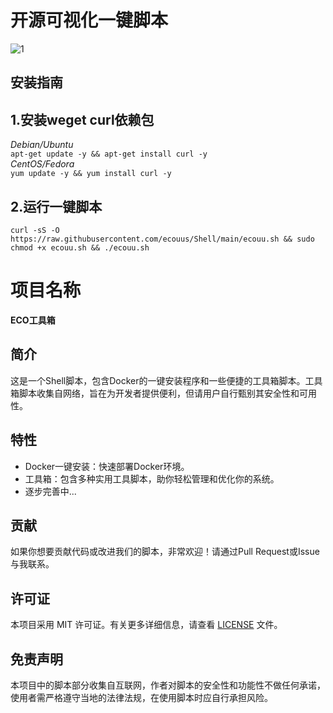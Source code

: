 # 开源可视化一键脚本
![1](https://i.111666.best/image/anSNeQWXXKOK3ATFrD1BlI.jpeg)
## 安装指南
## 1.安装weget curl依赖包  
*Debian/Ubuntu*  
`apt-get update -y && apt-get install curl -y`   
*CentOS/Fedora*  
`yum update -y && yum install curl -y`  
## 2.运行一键脚本  
`
curl -sS -O https://raw.githubusercontent.com/ecouus/Shell/main/ecouu.sh && sudo chmod +x ecouu.sh && ./ecouu.sh
`  

# 项目名称
**ECO工具箱**
## 简介
这是一个Shell脚本，包含Docker的一键安装程序和一些便捷的工具箱脚本。工具箱脚本收集自网络，旨在为开发者提供便利，但请用户自行甄别其安全性和可用性。
## 特性
- Docker一键安装：快速部署Docker环境。
- 工具箱：包含多种实用工具脚本，助你轻松管理和优化你的系统。
- 逐步完善中...
## 贡献
如果你想要贡献代码或改进我们的脚本，非常欢迎！请通过Pull Request或Issue与我联系。
## 许可证
本项目采用 MIT 许可证。有关更多详细信息，请查看 [LICENSE](LICENSE) 文件。
## 免责声明
本项目中的脚本部分收集自互联网，作者对脚本的安全性和功能性不做任何承诺，使用者需严格遵守当地的法律法规，在使用脚本时应自行承担风险。
